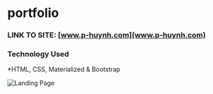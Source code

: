 # portfolio

### LINK TO SITE: [www.p-huynh.com](www.p-huynh.com)

### Technology Used
*HTML, CSS, Materialized & Bootstrap

![Landing Page](/landingpage.jpg)